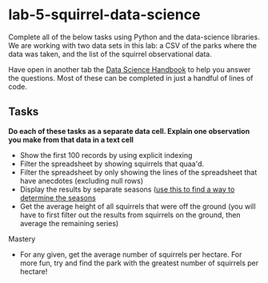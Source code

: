 # lab-5-squirrel-data-science

Complete all of the below tasks using Python and the data-science libraries. We are working with two data sets in this lab: a CSV of the parks where the data was taken, and the list of the squirrel observational data. 

Have open in another tab the [Data Science Handbook](https://jakevdp.github.io/PythonDataScienceHandbook/03.00-introduction-to-pandas.html) to help you answer the questions. Most of these can be completed in just a handful of lines of code.

## Tasks

**Do each of these tasks as a separate data cell. Explain one observation you make from that data in a text cell**

- Show the first 100 records by using explicit indexing
- Filter the spreadsheet by showing squirrels that quaa'd.
- Filter the spreadsheet by only showing the lines of the spreadsheet that have anecdotes (excluding null rows)
- Display the results by separate seasons ([use this to find a way to determine the seasons](https://en.wikipedia.org/wiki/Season#Four-season_reckoning)
- Get the average height of all squirrels that were off the ground (you will have to first filter out the results from squirrels on the ground, then average the remaining series)

Mastery
- For any given, get the average number of squirrels per hectare. For more fun, try and find the park with the greatest number of squirrels per hectare!

